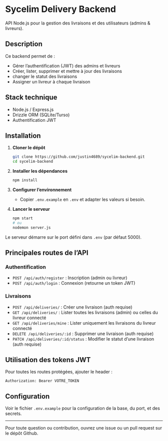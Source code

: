 # Sycelim Delivery Backend

API Node.js pour la gestion des livraisons et des utilisateurs (admins & livreurs).

## Description
Ce backend permet de :
- Gérer l’authentification (JWT) des admins et livreurs
- Créer, lister, supprimer et mettre à jour des livraisons
- changer le statut des livraisons
- Assigner un livreur à chaque livraison

## Stack technique
- Node.js / Express.js
- Drizzle ORM (SQLite/Turso)
- Authentification JWT

## Installation

1. **Cloner le dépôt**
   ```bash
   git clone https://github.com/justin4689/sycelim-backend.git
   cd sycelim-backend
   ```
2. **Installer les dépendances**
   ```bash
   npm install
   ```
3. **Configurer l’environnement**
   - Copier `.env.example` en `.env` et adapter les valeurs si besoin.

4. **Lancer le serveur**
   ```bash
   npm start
   # ou
   nodemon server.js
   ```

Le serveur démarre sur le port défini dans `.env` (par défaut 5000).

## Principales routes de l’API

### Authentification
- `POST /api/auth/register` : Inscription (admin ou livreur)
- `POST /api/auth/login` : Connexion (retourne un token JWT)

### Livraisons
- `POST /api/deliveries/` : Créer une livraison (auth requise)
- `GET /api/deliveries/` : Lister toutes les livraisons (admin) ou celles du livreur connecté
- `GET /api/deliveries/mine` : Lister uniquement les livraisons du livreur connecté
- `DELETE /api/deliveries/:id` : Supprimer une livraison (auth requise)
- `PATCH /api/deliveries/:id/status` : Modifier le statut d’une livraison (auth requise)

## Utilisation des tokens JWT
Pour toutes les routes protégées, ajouter le header :
```
Authorization: Bearer VOTRE_TOKEN
```

## Configuration
Voir le fichier `.env.example` pour la configuration de la base, du port, et des secrets.

---

Pour toute question ou contribution, ouvrez une issue ou un pull request sur le dépôt Github.

